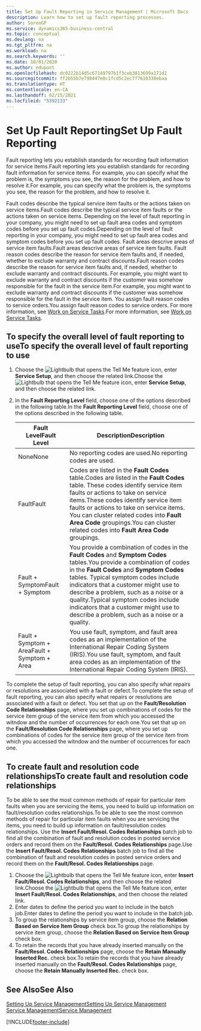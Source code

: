 ```yaml
---
title: Set Up Fault Reporting in Service Management | Microsoft Docs
description: Learn how to set up fault reporting processes.
author: SorenGP
ms.service: dynamics365-business-central
ms.topic: conceptual
ms.devlang: na
ms.tgt_pltfrm: na
ms.workload: na
ms.search.keywords: ''
ms.date: 10/01/2020
ms.author: edupont
ms.openlocfilehash: dc0222b14d5c67149797b1f3ceb3813699a171d2
ms.sourcegitcommit: ff2b55b7e790447e0c1fcd5c2ec7f7610338ebaa
ms.translationtype: HT
ms.contentlocale: en-CA
ms.lasthandoff: 02/15/2021
ms.locfileid: "5392133"
---
```

# <a name="set-up-fault-reporting"></a><span data-ttu-id="7ce06-103">Set Up Fault Reporting</span><span class="sxs-lookup"><span data-stu-id="7ce06-103">Set Up Fault Reporting</span></span>
<span data-ttu-id="7ce06-104">Fault reporting lets you establish standards for recording fault information for service items.</span><span class="sxs-lookup"><span data-stu-id="7ce06-104">Fault reporting lets you establish standards for recording fault information for service items.</span></span> <span data-ttu-id="7ce06-105">For example, you can specify what the problem is, the symptoms you see, the reason for the problem, and how to resolve it.</span><span class="sxs-lookup"><span data-stu-id="7ce06-105">For example, you can specify what the problem is, the symptoms you see, the reason for the problem, and how to resolve it.</span></span>  

<span data-ttu-id="7ce06-106">Fault codes describe the typical service item faults or the actions taken on service items.</span><span class="sxs-lookup"><span data-stu-id="7ce06-106">Fault codes describe the typical service item faults or the actions taken on service items.</span></span> <span data-ttu-id="7ce06-107">Depending on the level of fault reporting in your company, you might need to set up fault area codes and symptom codes before you set up fault codes.</span><span class="sxs-lookup"><span data-stu-id="7ce06-107">Depending on the level of fault reporting in your company, you might need to set up fault area codes and symptom codes before you set up fault codes.</span></span> <span data-ttu-id="7ce06-108">Fault areas descrive areas of service item faults.</span><span class="sxs-lookup"><span data-stu-id="7ce06-108">Fault areas descrive areas of service item faults.</span></span> <span data-ttu-id="7ce06-109">Fault reason codes describe the reason for service item faults and, if needed, whether to exclude warranty and contract discounts.</span><span class="sxs-lookup"><span data-stu-id="7ce06-109">Fault reason codes describe the reason for service item faults and, if needed, whether to exclude warranty and contract discounts.</span></span> <span data-ttu-id="7ce06-110">For example, you might want to exclude warranty and contract discounts if the customer was somehow responsible for the fault in the service item.</span><span class="sxs-lookup"><span data-stu-id="7ce06-110">For example, you might want to exclude warranty and contract discounts if the customer was somehow responsible for the fault in the service item.</span></span> <span data-ttu-id="7ce06-111">You assign fault reason codes to service orders.</span><span class="sxs-lookup"><span data-stu-id="7ce06-111">You assign fault reason codes to service orders.</span></span> <span data-ttu-id="7ce06-112">For more information, see [Work on Service Tasks](service-how-to-work-on-service-tasks.md).</span><span class="sxs-lookup"><span data-stu-id="7ce06-112">For more information, see [Work on Service Tasks](service-how-to-work-on-service-tasks.md).</span></span>  

## <a name="to-specify-the-overall-level-of-fault-reporting-to-use"></a><span data-ttu-id="7ce06-113">To specify the overall level of fault reporting to use</span><span class="sxs-lookup"><span data-stu-id="7ce06-113">To specify the overall level of fault reporting to use</span></span>
1. <span data-ttu-id="7ce06-114">Choose the ![Lightbulb that opens the Tell Me feature](media/ui-search/search_small.png "Tell me what you want to do") icon, enter **Service Setup**, and then choose the related link.</span><span class="sxs-lookup"><span data-stu-id="7ce06-114">Choose the ![Lightbulb that opens the Tell Me feature](media/ui-search/search_small.png "Tell me what you want to do") icon, enter **Service Setup**, and then choose the related link.</span></span>
2. <span data-ttu-id="7ce06-115">In the **Fault Reporting Level** field, choose one of the options described in the following table.</span><span class="sxs-lookup"><span data-stu-id="7ce06-115">In the **Fault Reporting Level** field, choose one of the options described in the following table.</span></span>  

    |<span data-ttu-id="7ce06-116">**Fault Level**</span><span class="sxs-lookup"><span data-stu-id="7ce06-116">**Fault Level**</span></span>|<span data-ttu-id="7ce06-117">**Description**</span><span class="sxs-lookup"><span data-stu-id="7ce06-117">**Description**</span></span>|  
    |------------|-------------|  
    |<span data-ttu-id="7ce06-118">None</span><span class="sxs-lookup"><span data-stu-id="7ce06-118">None</span></span> | <span data-ttu-id="7ce06-119">No reporting codes are used.</span><span class="sxs-lookup"><span data-stu-id="7ce06-119">No reporting codes are used.</span></span>|  
    |<span data-ttu-id="7ce06-120">Fault</span><span class="sxs-lookup"><span data-stu-id="7ce06-120">Fault</span></span> | <span data-ttu-id="7ce06-121">Codes are listed in the **Fault Codes** table.</span><span class="sxs-lookup"><span data-stu-id="7ce06-121">Codes are listed in the **Fault Codes** table.</span></span> <span data-ttu-id="7ce06-122">These codes identify service item faults or actions to take on service items.</span><span class="sxs-lookup"><span data-stu-id="7ce06-122">These codes identify service item faults or actions to take on service items.</span></span> <span data-ttu-id="7ce06-123">You can cluster related codes into **Fault Area Code** groupings.</span><span class="sxs-lookup"><span data-stu-id="7ce06-123">You can cluster related codes into **Fault Area Code** groupings.</span></span>|  
    |<span data-ttu-id="7ce06-124">Fault + Symptom</span><span class="sxs-lookup"><span data-stu-id="7ce06-124">Fault + Symptom</span></span> | <span data-ttu-id="7ce06-125">You provide a combination of codes in the **Fault Codes** and **Symptom Codes** tables.</span><span class="sxs-lookup"><span data-stu-id="7ce06-125">You provide a combination of codes in the **Fault Codes** and **Symptom Codes** tables.</span></span> <span data-ttu-id="7ce06-126">Typical symptom codes include indicators that a customer might use to describe a problem, such as a noise or a quality.</span><span class="sxs-lookup"><span data-stu-id="7ce06-126">Typical symptom codes include indicators that a customer might use to describe a problem, such as a noise or a quality.</span></span>|  
    |<span data-ttu-id="7ce06-127">Fault + Symptom + Area</span><span class="sxs-lookup"><span data-stu-id="7ce06-127">Fault + Symptom + Area</span></span> | <span data-ttu-id="7ce06-128">You use fault, symptom, and fault area codes as an implementation of the International Repair Coding System (IRIS).</span><span class="sxs-lookup"><span data-stu-id="7ce06-128">You use fault, symptom, and fault area codes as an implementation of the International Repair Coding System (IRIS).</span></span>|  

<span data-ttu-id="7ce06-129">To complete the setup of fault reporting, you can also specify what repairs or resolutions are associated with a fault or defect.</span><span class="sxs-lookup"><span data-stu-id="7ce06-129">To complete the setup of fault reporting, you can also specify what repairs or resolutions are associated with a fault or defect.</span></span> <span data-ttu-id="7ce06-130">You set that up on the **Fault/Resolution Code Relationships** page, where you set up combinations of codes for the service item group of the service item from which you accessed the witndow and the number of occurrences for each one.</span><span class="sxs-lookup"><span data-stu-id="7ce06-130">You set that up on the **Fault/Resolution Code Relationships** page, where you set up combinations of codes for the service item group of the service item from which you accessed the witndow and the number of occurrences for each one.</span></span>

## <a name="to-create-fault-and-resolution-code-relationships"></a><span data-ttu-id="7ce06-131">To create fault and resolution code relationships</span><span class="sxs-lookup"><span data-stu-id="7ce06-131">To create fault and resolution code relationships</span></span>
<!--this needs to go in a working with topic-->
<span data-ttu-id="7ce06-132"> To be able to see the most common methods of repair for particular item faults when you are servicing the items, you need to build up information on fault/resolution codes relationships.</span><span class="sxs-lookup"><span data-stu-id="7ce06-132">To be able to see the most common methods of repair for particular item faults when you are servicing the items, you need to build up information on fault/resolution codes relationships.</span></span> <span data-ttu-id="7ce06-133">Use the **Insert Fault/Resol. Codes Relationships** batch job to find all the combination of fault and resolution codes in posted service orders and record them on the **Fault/Resol. Codes Relationships** page.</span><span class="sxs-lookup"><span data-stu-id="7ce06-133">Use the **Insert Fault/Resol. Codes Relationships** batch job to find all the combination of fault and resolution codes in posted service orders and record them on the **Fault/Resol. Codes Relationships** page.</span></span>

1. <span data-ttu-id="7ce06-134">Choose the ![Lightbulb that opens the Tell Me feature](media/ui-search/search_small.png "Tell me what you want to do") icon, enter **Insert Fault/Resol. Codes Relationships**, and then choose the related link.</span><span class="sxs-lookup"><span data-stu-id="7ce06-134">Choose the ![Lightbulb that opens the Tell Me feature](media/ui-search/search_small.png "Tell me what you want to do") icon, enter **Insert Fault/Resol. Codes Relationships**, and then choose the related link.</span></span>  
2. <span data-ttu-id="7ce06-135">Enter dates to define the period you want to include in the batch job.</span><span class="sxs-lookup"><span data-stu-id="7ce06-135">Enter dates to define the period you want to include in the batch job.</span></span>  
3. <span data-ttu-id="7ce06-136">To group the relationships by service item group, choose the **Relation Based on Service Item Group** check box.</span><span class="sxs-lookup"><span data-stu-id="7ce06-136">To group the relationships by service item group, choose the **Relation Based on Service Item Group** check box.</span></span>  
4. <span data-ttu-id="7ce06-137">To retain the records that you have already inserted manually on the **Fault/Resol. Codes Relationships** page, choose the **Retain Manually Inserted Rec.** check box.</span><span class="sxs-lookup"><span data-stu-id="7ce06-137">To retain the records that you have already inserted manually on the **Fault/Resol. Codes Relationships** page, choose the **Retain Manually Inserted Rec.** check box.</span></span>  

## <a name="see-also"></a><span data-ttu-id="7ce06-138">See Also</span><span class="sxs-lookup"><span data-stu-id="7ce06-138">See Also</span></span>
[<span data-ttu-id="7ce06-139">Setting Up Service Management</span><span class="sxs-lookup"><span data-stu-id="7ce06-139">Setting Up Service Management</span></span>](service-setup-service.md)  
[<span data-ttu-id="7ce06-140">Service Management</span><span class="sxs-lookup"><span data-stu-id="7ce06-140">Service Management</span></span>](service-service.md)  


[!INCLUDE[footer-include](includes/footer-banner.md)]